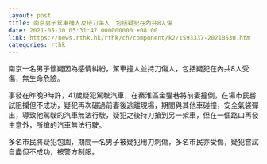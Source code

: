 ```yaml
---
layout: post
title: 南京男子駕車撞人及持刀傷人　包括疑犯在內共8人傷
date: 2021-05-30 05:31:47.000000000 +08:00
link: https://news.rthk.hk/rthk/ch/component/k2/1593337-20210530.htm
categories: rthk
---
```


南京一名男子懷疑因為感情糾紛，駕車撞人並持刀傷人，包括疑犯在內共8人受傷，無生命危險。

事發在昨晚9時許，41歲疑犯駕駛汽車，在秦淮區金鑾巷將前妻撞倒，在場市民嘗試阻攔但不成功，疑犯再次碾過前妻後逃離現場，期間與其他車碰撞，安全氣袋彈出，導致他駕駛的汽車無法行駛，疑犯之後持刀搶到另一架車，但在一個路口再發生意外，所搶的汽車無法行駛。

多名市民將疑犯包圍，期間一名男子被疑犯用刀刺傷，多名市民亦受傷，疑犯嘗試自盡但不成功，被警方制服。
